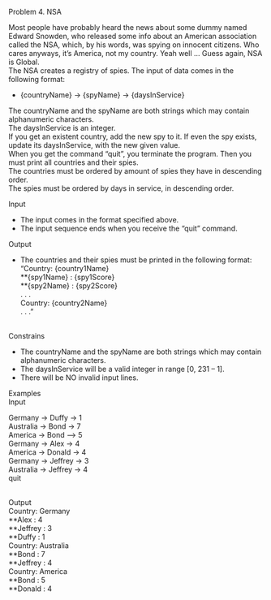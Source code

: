 Problem 4. NSA<br/>


Most people have probably heard the news about some dummy named Edward Snowden, who released some info about an American association called the NSA, which, by his words, was spying on innocent citizens. Who cares anyways, it’s America, not my country. Yeah well … Guess again, NSA is Global.<br/>
The NSA creates a registry of spies. The input of data comes in the following format:<br/>
<ul>
<li>{countryName} -> {spyName} -> {daysInService}</li>
</ul>
The countryName and the spyName are both strings which may contain alphanumeric characters.<br/>The daysInService is an integer.<br/>
If you get an existent country, add the new spy to it. If even the spy exists, update its daysInService, with the new given value.<br/>
When you get the command “quit”, you terminate the program. Then you must print all countries and their spies.<br/>
The countries must be ordered by amount of spies they have in descending order.<br/>
The spies must be ordered by days in service, in descending order.<br/>

Input<br/>
<ul>
<li>The input comes in the format specified above.</li>
<li>The input sequence ends when you receive the “quit” command.</li>
</ul>

Output<br/>
<ul>
<li>The countries and their spies must be printed in the following format:<br/>
“Country: {country1Name}<br/>
 **{spy1Name} : {spy1Score}<br/>
 **{spy2Name} : {spy2Score}<br/>
 . . . <br/>
 Country: {country2Name}<br/>
 . . .”<br/></li>
 </ul><br/>
Constrains<br/>
<ul>
<li>The countryName and the spyName are both strings which may contain alphanumeric characters.</li>
<li>The daysInService will be a valid integer in range [0, 231 – 1].</li>
<li>There will be NO invalid input lines.</li>
</ul>

Examples<br/>
Input<br/>

Germany -> Duffy -> 1<br/>
Australia -> Bond -> 7<br/>
America -> Bond –> 5<br/>
Germany -> Alex -> 4<br/>
America -> Donald -> 4<br/>
Germany -> Jeffrey -> 3<br/>
Australia -> Jeffrey -> 4<br/>
quit	<br/><br/>

Output<br/>
Country: Germany<br/>
**Alex : 4<br/>
**Jeffrey : 3<br/>
**Duffy : 1<br/>
Country: Australia<br/>
**Bond : 7<br/>
**Jeffrey : 4<br/>
Country: America<br/>
**Bond : 5<br/>
**Donald : 4<br/>

